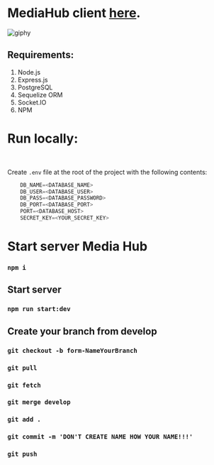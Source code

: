 # MediaHub client [here](https://github.com/KolEvg/media-hub-client).

![giphy](https://user-images.githubusercontent.com/99588173/169652141-f3ce912c-9bf7-4c86-8b06-f47a79a43f9b.gif)

## Requirements:

1. Node.js
2. Express.js
3. PostgreSQL
4. Sequelize ORM
5. Socket.IO
6. NPM

# Run locally:
<br>

Create `.env` file at the root of the project with the following contents:

```javascript
    DB_NAME=<DATABASE_NAME>
    DB_USER=<DATABASE_USER>
    DB_PASS=<DATABASE_PASSWORD>
    DB_PORT=<DATABASE_PORT>
    PORT=<DATABASE_HOST>
    SECRET_KEY=<YOUR_SECRET_KEY>
```
# Start server Media Hub

### `npm i`

## Start server

### `npm run start:dev`
## Create your branch from develop

### `git checkout -b form-NameYourBranch`

### `git pull`
### `git fetch`
### `git merge develop`

### `git add .`
### `git commit -m 'DON'T CREATE NAME HOW YOUR NAME!!!'`
### `git push`
